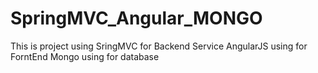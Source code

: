 # SpringMVC_Angular_MONGO
This is project using SringMVC for Backend Service
AngularJS using for ForntEnd
Mongo using for database
